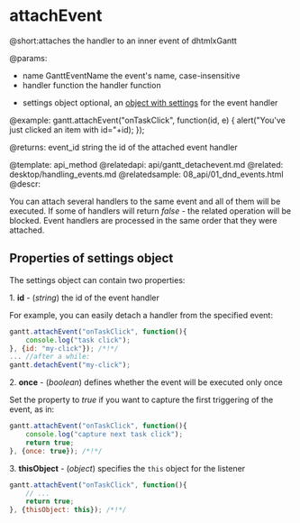 attachEvent
=============
@short:attaches the handler to an inner event of dhtmlxGantt
	

@params: 
- name		GanttEventName		the event's name, case-insensitive
- handler	function	the handler function
* settings 	object		optional, an <a href="#propertiesofsettingsobject">object with settings</a> for the event handler

@example: 
gantt.attachEvent("onTaskClick", function(id, e) {
	alert("You've just clicked an item with id="+id);
});

@returns:
event_id	string	the id of the attached event handler



@template:	api_method
@relatedapi:
	api/gantt_detachevent.md
@related:
	desktop/handling_events.md
@relatedsample:
	08_api/01_dnd_events.html
@descr:

You can attach several handlers to the same event and all of them will be executed.
If some of handlers will return *false* - the related operation will be blocked.
Event handlers are processed in the same order that they were attached.


Properties of settings object 
-----------------------
The settings object can contain two properties:

1\. **id** - (*string*) the id of the event handler 

For example, you can easily detach a handler from the specified event:

~~~js
gantt.attachEvent("onTaskClick", function(){
	console.log("task click");
}, {id: "my-click"}); /*!*/
... //after a while:
gantt.detachEvent("my-click");
~~~

2\. **once** - (*boolean*) defines whether the event will be executed only once

Set the property to *true* if you want to capture the first triggering of the event, as in:

~~~js
gantt.attachEvent("onTaskClick", function(){
	console.log("capture next task click");
	return true;
}, {once: true}); /*!*/
~~~

3\. **thisObject** - (*object*) specifies the `this` object for the listener 

~~~js
gantt.attachEvent("onTaskClick", function(){
    // ...
	return true;
}, {thisObject: this}); /*!*/
~~~
